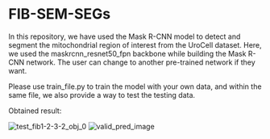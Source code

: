 # FIB-SEM-SEGs
In this repository, we have used the Mask R-CNN model to detect and segment the mitochondrial region of interest from the UroCell dataset. Here, we used the maskrcnn_resnet50_fpn backbone while building the Mask R-CNN network. The user can change to another pre-trained network if they want.

Please use train_file.py to train the model with your own data, and within the same file, we also provide a way to test the testing data.

Obtained result:

![test_fib1-2-3-2_obj_0](https://github.com/Yuvi-416/FIB-SEM-SEGs/assets/65744819/6e064ce0-7ef8-4fac-b9f9-9d2aa54fcb1c)
![valid_pred_image](https://github.com/Yuvi-416/FIB-SEM-SEGs/assets/65744819/8a85daac-f902-40a9-9abf-888490f9286c)
